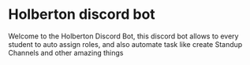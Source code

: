 # Holberton discord bot
Welcome to the Holberton Discord Bot, this discord bot allows to every student to auto assign roles, and also automate task like create Standup Channels and other amazing things
